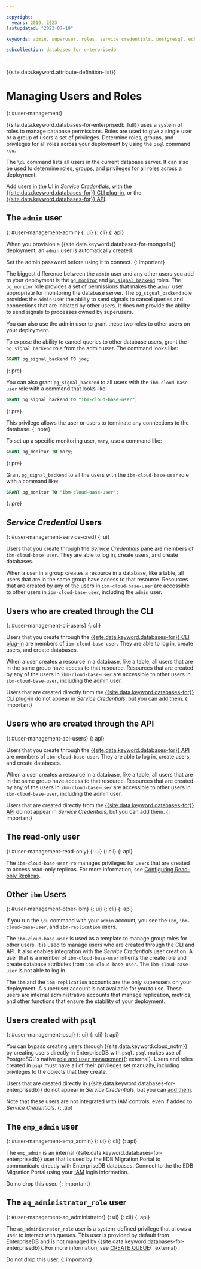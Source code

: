 ```yaml
---

copyright:
  years: 2019, 2023
lastupdated: "2023-07-19"

keywords: admin, superuser, roles, service credentials, postgresql, edb, enterprisedb

subcollection: databases-for-enterprisedb

---
```


{{site.data.keyword.attribute-definition-list}}

# Managing Users and Roles
{: #user-management}

{{site.data.keyword.databases-for-enterprisedb_full}} uses a system of roles to manage database permissions. Roles are used to give a single user or a group of users a set of privileges. Determine roles, groups, and privileges for all roles across your deployment by using the `psql` command `\du`.

The `\du` command lists all users in the current database server. It can also be used to determine roles, groups, and privileges for all roles across a deployment.

Add users in the UI in _Service Credentials_, with the [{{site.data.keyword.databases-for}} CLI plug-in](/docs/databases-cli-plugin), or the [{{site.data.keyword.databases-for}} API](https://cloud.ibm.com/apidocs/cloud-databases-api/cloud-databases-api-v5#introduction).

## The `admin` user
{: #user-management-admin}
{: ui}
{: cli}
{: api}

When you provision a {{site.data.keyword.databases-for-mongodb}} deployment, an `admin` user is automatically created. 

Set the admin password before using it to connect.
{: important}

The biggest difference between the `admin` user and any other users you add to your deployment is the [`pg_monitor`](https://www.postgresql.org/docs/current/default-roles.html) and [`pg_signal_backend`](https://www.postgresql.org/docs/current/default-roles.html) roles. The `pg_monitor` role provides a set of permissions that makes the `admin` user appropriate for monitoring the database server. The `pg_signal_backend` role provides the `admin` user the ability to send signals to cancel queries and connections that are initiated by other users. It does not provide the ability to send signals to processes owned by superusers.

You can also use the admin user to grant these two roles to other users on your deployment.

To expose the ability to cancel queries to other database users, grant the `pg_signal_backend` role from the admin user. The command looks like:

```sql
GRANT pg_signal_backend TO joe;
```
{: pre}

You can also grant `pg_signal_backend` to all users with the `ibm-cloud-base-user` role with a command that looks like:

```sql
GRANT pg_signal_backend TO "ibm-cloud-base-user";
```
{: pre}

This privilege allows the user or users to terminate any connections to the database.
{: note}

To set up a specific monitoring user, `mary`, use a command like:

```sql
GRANT pg_monitor TO mary;
```
{: pre}

Grant `pg_signal_backend` to all the users with the `ibm-cloud-base-user` role with a command like:

```sql
GRANT pg_monitor TO "ibm-cloud-base-user";
```
{: pre}

## _Service Credential_ Users
{: #user-management-service-cred}
{: ui}

Users that you create through the [_Service Credentials_ pane](/docs/databases-for-enterprisedb?topic=databases-for-enterprisedb-connection-strings#creating-users-in-_service-credentials_) are members of `ibm-cloud-base-user`. They are able to log in, create users, and create databases.

When a user in a group creates a resource in a database, like a table, all users that are in the same group have access to that resource. Resources that are created by any of the users in `ibm-cloud-base-user` are accessible to other users in `ibm-cloud-base-user`, including the `admin` user.

## Users who are created through the CLI
{: #user-management-cli-users}
{: cli}

Users that you create through the [{{site.data.keyword.databases-for}} CLI plug-in](/docs/databases-cli-plugin) are members of `ibm-cloud-base-user`. They are able to log in, create users, and create databases.

When a user creates a resource in a database, like a table, all users that are in the same group have access to that resource. Resources that are created by any of the users in `ibm-cloud-base-user` are accessible to other users in `ibm-cloud-base-user`, including the admin user.

Users that are created directly from the [{{site.data.keyword.databases-for}} CLI plug-in](/docs/databases-cli-plugin) do not appear in _Service Credentials_, but you can add them.
{: important}

## Users who are created through the API
{: #user-management-api-users}
{: api}

Users that you create through the [{{site.data.keyword.databases-for}} API](https://cloud.ibm.com/apidocs/cloud-databases-api/cloud-databases-api-v5#introduction) are members of `ibm-cloud-base-user`. They are able to log in, create users, and create databases.

When a user creates a resource in a database, like a table, all users that are in the same group have access to that resource. Resources that are created by any of the users in `ibm-cloud-base-user` are accessible to other users in `ibm-cloud-base-user`, including the admin user.

Users that are created directly from the [{{site.data.keyword.databases-for}} API](https://cloud.ibm.com/apidocs/cloud-databases-api/cloud-databases-api-v5#introduction) do not appear in _Service Credentials_, but you can add them.
{: important}

## The read-only user
{: #user-management-read-only}
{: ui}
{: cli}
{: api}

The `ibm-cloud-base-user-ro` manages privileges for users that are created to access read-only replicas. For more information, see [Configuring Read-only Replicas](/docs/databases-for-enterprisedb?topic=databases-for-enterprisedb-read-only-replicas).

## Other `ibm` Users
{: #user-management-other-ibm}
{: ui}
{: cli}
{: api}

If you run the `\du` command with your `admin` account, you see the `ibm`, `ibm-cloud-base-user`, and `ibm-replication` users.

The `ibm-cloud-base-user` is used as a template to manage group roles for other users. It is used to manage users who are created through the CLI and API. It also enables integration with the _Service Credentials_ user creation. A user that is a member of `ibm-cloud-base-user` inherits the create role and create database attributes from `ibm-cloud-base-user`. The `ibm-cloud-base-user` is not able to log in.

The `ibm` and the `ibm-replication` accounts are the only superusers on your deployment. A superuser account is not available for you to use. These users are internal administrative accounts that manage replication, metrics, and other functions that ensure the stability of your deployment.

## Users created with `psql`
{: #user-management-psql}
{: ui}
{: cli}
{: api}

You can bypass creating users through {{site.data.keyword.cloud_notm}} by creating users directly in EnterpriseDB with `psql`. `psql` makes use of PostgreSQL's native [role and user management](https://www.postgresql.org/docs/current/database-roles.html){: external}. Users and roles created in `psql` must have all of their privileges set manually, including privileges to the objects that they create.

Users that are created directly in {{site.data.keyword.databases-for-enterprisedb}} do not appear in _Service Credentials_, but you can [add them](/docs/databases-for-enterprisedb?topic=databases-for-enterprisedb-connection-strings#adding-users-to-_service-credentials_). 

Note that these users are not integrated with IAM controls, even if added to _Service Credentials_.
{: .tip}

## The `emp_admin` user
{: #user-management-emp_admin}
{: ui}
{: cli}
{: api}

The `emp_admin` is an internal {{site.data.keyword.databases-for-enterprisedb}} user that is used by the EDB Migration Portal to communicate directly with EnterpriseDB databases. Connect to the the EDB Migration Portal using your [IAM](/docs/databases-for-enterprisedb?topic=cloud-databases-iam) login information.

Do no drop this user.
{: important}

## The `aq_administrator_role` user
{: #user-management-aq_administrator}
{: ui}
{: cli}
{: api}

The `aq_administrator_role` user is a system-defined privilege that allows a user to interact with queues. This user is provided by default from EnterpriseDB and is not managed by {{site.data.keyword.databases-for-enterprisedb}}. For more information, see [CREATE QUEUE](https://www.enterprisedb.com/docs/epas/latest/epas_compat_sql/30_create_queue/){: external}.

Do not drop this user.
{: important}
